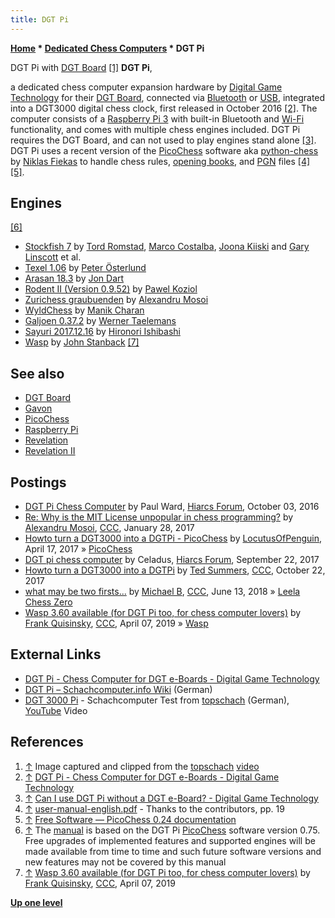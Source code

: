 ```yaml
---
title: DGT Pi
---
```

**[Home](Home "Home") * [Dedicated Chess Computers](Dedicated_Chess_Computers "Dedicated Chess Computers") * DGT Pi**

[](https://www.youtube.com/watch?v=sXeb-kdvJhM) DGT Pi with [DGT Board](DGT_Board "DGT Board") <a id="cite-note-1" href="#cite-ref-1">[1]</a>
**DGT Pi**,

a dedicated chess computer expansion hardware by [Digital Game Technology](index.php?title=DGT&action=edit&redlink=1 "DGT (page does not exist)") for their [DGT Board](DGT_Board "DGT Board"), connected via [Bluetooth](https://en.wikipedia.org/wiki/Bluetooth) or [USB](https://en.wikipedia.org/wiki/USB), integrated into a DGT3000 digital chess clock, first released in October 2016 <a id="cite-note-2" href="#cite-ref-2">[2]</a>. The computer consists of a [Raspberry Pi 3](Raspberry_Pi#3 "Raspberry Pi") with built-in Bluetooth and [Wi-Fi](https://en.wikipedia.org/wiki/Wi-Fi) functionality, and comes with multiple chess engines included. DGT Pi requires the DGT Board, and can not used to play engines stand alone <a id="cite-note-3" href="#cite-ref-3">[3]</a>. DGT Pi uses a recent version of the [PicoChess](PicoChess "PicoChess") software aka [python-chess](Python-chess "Python-chess") by [Niklas Fiekas](Niklas_Fiekas "Niklas Fiekas") to handle chess rules, [opening books](Opening_Book "Opening Book"), and [PGN](Portable_Game_Notation "Portable Game Notation") files <a id="cite-note-4" href="#cite-ref-4">[4]</a> <a id="cite-note-5" href="#cite-ref-5">[5]</a>.

## Engines

<a id="cite-note-6" href="#cite-ref-6">[6]</a>

- [Stockfish 7](Stockfish "Stockfish") by [Tord Romstad](Tord_Romstad "Tord Romstad"), [Marco Costalba](Marco_Costalba "Marco Costalba"), [Joona Kiiski](Joona_Kiiski "Joona Kiiski") and [Gary Linscott](Gary_Linscott "Gary Linscott") et al.
- [Texel 1.06](Texel "Texel") by [Peter Österlund](Peter_%C3%96sterlund "Peter Österlund")
- [Arasan 18.3](Arasan "Arasan") by [Jon Dart](Jon_Dart "Jon Dart")
- [Rodent II (Version 0.9.52)](Rodent "Rodent") by [Pawel Koziol](Pawel_Koziol "Pawel Koziol")
- [Zurichess graubuenden](Zurichess#Graubuenden "Zurichess") by [Alexandru Mosoi](Alexandru_Mosoi "Alexandru Mosoi")
- [WyldChess](WyldChess "WyldChess") by [Manik Charan](Manik_Charan "Manik Charan")
- [Galjoen 0.37.2](Galjoen "Galjoen") by [Werner Taelemans](index.php?title=Werner_Taelemans&action=edit&redlink=1 "Werner Taelemans (page does not exist)")
- [Sayuri 2017.12.16](Sayuri "Sayuri") by [Hironori Ishibashi](Hironori_Ishibashi "Hironori Ishibashi")
- [Wasp](Wasp "Wasp") by [John Stanback](John_Stanback "John Stanback") <a id="cite-note-7" href="#cite-ref-7">[7]</a>

## See also

- [DGT Board](DGT_Board "DGT Board")
- [Gavon](Gavon "Gavon")
- [PicoChess](PicoChess "PicoChess")
- [Raspberry Pi](Raspberry_Pi "Raspberry Pi")
- [Revelation](Revelation "Revelation")
- [Revelation II](Revelation_II "Revelation II")

## Postings

- [DGT Pi Chess Computer](http://www.hiarcs.net/forums/viewtopic.php?t=8055) by Paul Ward, [Hiarcs Forum](Computer_Chess_Forums "Computer Chess Forums"), October 03, 2016
- [Re: Why is the MIT License unpopular in chess programming?](http://www.talkchess.com/forum/viewtopic.php?t=62957&start=5) by [Alexandru Mosoi](Alexandru_Mosoi "Alexandru Mosoi"), [CCC](CCC "CCC"), January 28, 2017
- [Howto turn a DGT3000 into a DGTPi - PicoChess](http://picochess.com/howto-turn-a-dgt3000-into-a-dgtpi/) by [LocutusOfPenguin](index.php?title=J%C3%BCrgen_Pr%C3%A9cour&action=edit&redlink=1 "Jürgen Précour (page does not exist)"), April 17, 2017 » [PicoChess](PicoChess "PicoChess")
- [DGT pi chess computer](http://www.hiarcs.net/forums/viewtopic.php?t=8598) by Celadus, [Hiarcs Forum](Computer_Chess_Forums "Computer Chess Forums"), September 22, 2017
- [Howto turn a DGT3000 into a DGTPi](http://www.talkchess.com/forum/viewtopic.php?t=65515) by [Ted Summers](Ted_Summers "Ted Summers"), [CCC](CCC "CCC"), October 22, 2017
- [what may be two firsts...](http://www.talkchess.com/forum3/viewtopic.php?f=2&t=67718) by [Michael B](Michael_Byrne "Michael Byrne"), [CCC](CCC "CCC"), June 13, 2018 » [Leela Chess Zero](Leela_Chess_Zero "Leela Chess Zero")
- [Wasp 3.60 available (for DGT Pi too, for chess computer lovers)](http://www.talkchess.com/forum3/viewtopic.php?f=2&t=70444) by [Frank Quisinsky](Frank_Quisinsky "Frank Quisinsky"), [CCC](CCC "CCC"), April 07, 2019 » [Wasp](Wasp "Wasp")

## External Links

- [DGT Pi - Chess Computer for DGT e-Boards - Digital Game Technology](http://www.digitalgametechnology.com/index.php/products/revelation-ii/533-dgt-pi-chess-computer-for-dgt-e-boards)
- [DGT Pi – Schachcomputer.info Wiki](http://www.schach-computer.info/wiki/index.php?title=DGT_Pi) (German)
- [DGT 3000 Pi](http://www.topschach.de/dgt-3000-pi-p-3520.html?osCsid=ff3jqqnmhsha0ipibs22u21h06) - Schachcomputer Test from [topschach](https://www.topschach.de/index.php?language=en&osCsid=ff3jqqnmhsha0ipibs22u21h06) (German), [YouTube](https://en.wikipedia.org/wiki/YouTube) Video

## References

1. <a id="cite-ref-1" href="#cite-note-1">↑</a> Image captured and clipped from the [topschach](https://www.topschach.de/index.php?language=en&osCsid=ff3jqqnmhsha0ipibs22u21h06) [video](DGT_Pi#Video "DGT Pi")
1. <a id="cite-ref-2" href="#cite-note-2">↑</a> [DGT Pi - Chess Computer for DGT e-Boards - Digital Game Technology](http://www.digitalgametechnology.com/index.php/products/revelation-ii/533-dgt-pi-chess-computer-for-dgt-e-boards)
1. <a id="cite-ref-3" href="#cite-note-3">↑</a> [Can I use DGT Pi without a DGT e-Board? - Digital Game Technology](http://www.digitalgametechnology.com/index.php/support1/frequently-asked-questions/385-chess-computers-faq/dgt-pi/537-can-i-use-dgt-pi-without-a-dgt-e-board)
1. <a id="cite-ref-4" href="#cite-note-4">↑</a> [user-manual-english.pdf](http://www.digitalgametechnology.com/index.php/support1/manuals/chess-computer-manuals/dgt-pi/382-dgt-pi-user-manual-english/file) - Thanks to the contributors, pp. 19
1. <a id="cite-ref-5" href="#cite-note-5">↑</a> [Free Software — PicoChess 0.24 documentation](http://docs.picochess.org/en/latest/source.html#project-licence-and-philosophy)
1. <a id="cite-ref-6" href="#cite-note-6">↑</a> The [manual](http://www.digitalgametechnology.com/index.php/support1/manuals/chess-computer-manuals/dgt-pi/382-dgt-pi-user-manual-english/file) is based on the DGT Pi [PicoChess](PicoChess "PicoChess") software version 0.75. Free upgrades of implemented features and supported engines will be made available from time to time and such future software versions and new features may not be covered by this manual
1. <a id="cite-ref-7" href="#cite-note-7">↑</a> [Wasp 3.60 available (for DGT Pi too, for chess computer lovers)](http://www.talkchess.com/forum3/viewtopic.php?f=2&t=70444) by [Frank Quisinsky](Frank_Quisinsky "Frank Quisinsky"), [CCC](CCC "CCC"), April 07, 2019

**[Up one level](Dedicated_Chess_Computers "Dedicated Chess Computers")**

